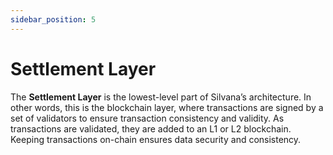 ```yaml
---
sidebar_position: 5
---
```


# Settlement Layer

The **Settlement Layer** is the lowest-level part of Silvana’s architecture. In other words, this is the blockchain layer, where transactions are signed by a set of validators to ensure transaction consistency and validity. As transactions are validated, they are added to an L1 or L2 blockchain. Keeping transactions on-chain ensures data security and consistency.